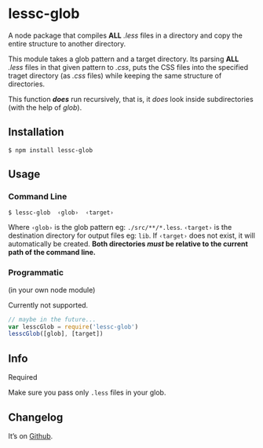 # lessc-glob
A node package that compiles **ALL** *.less* files in a directory and copy the entire structure to another directory.

This module takes a glob pattern and a target directory.
Its parsing **ALL** *.less* files in that given pattern to *.css*,
puts the CSS files into the specified traget directory (as *.css* files) while keeping the same structure of directories.

This function ***does*** run recursively, that is, it *does* look inside subdirectories (with the help of *glob*).

## Installation

    $ npm install lessc-glob

## Usage

### Command Line

    $ lessc-glob  ‹glob›  ‹target›

Where
`‹glob›` is the glob pattern eg: `./src/**/*.less`.
`‹target›` is the destination directory for output files eg: `lib`.
If `‹target›` does not exist, it will automatically be created.
**Both directories *must* be relative to the current path of the command line.**

### Programmatic

(in your own node module)

Currently not supported.

```js
// maybe in the future...
var lesscGlob = require('lessc-glob')
lesscGlob([glob], [target])
```


## Info

Required

Make sure you pass only `.less` files in your glob.


## Changelog

It’s on [Github](https://github.com/sag1v/lessc-glob/releases).

